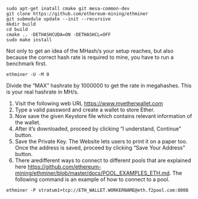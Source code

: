 ```
sudo apt-get inatall cmake git mesa-common-dev
git clone https://github.com/ethereum-mining/ethminer
git submodule update --init --recursive
mkdir build
cd build
cmake .. -DETHASHCUDA=ON -DETHASHCL=OFF
sudo make install
```

Not only to get an idea of the MHash/s your setup reaches, but also because the correct hash rate is required to mine,
you have to run a benchmark first.
```
ethminer -U -M 0
```
Divide the “MAX” hashrate by 1000000 to get the rate in megahashes. This is your real hashrate in MH/s.

1. Visit the following web URL https://www.myetherwallet.com
2. Type a valid password and create a wallet to store Ether.
3. Now save the given Keystore file which contains relevant information of the wallet.
4. After it’s downloaded, proceed by clicking “I understand, Continue” button.
5. Save the Private Key. The Website lets users to print it on a paper too. Once the address is saved, proceed by
clicking “Save Your Address” button.
6. There aredifferent ways to connect to different pools that are explained here https://github.com/ethereum-mining/ethminer/blob/master/docs/POOL_EXAMPLES_ETH.md.
The following command is an example of how to connect to a pool.
```
ethminer -P stratum1+tcp://ETH_WALLET.WORKERNAME@eth.f2pool.com:8008
```
